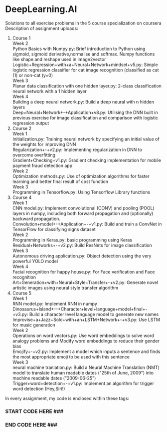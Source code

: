 # DeepLearning.AI
Solutions to all exercise problems in the 5 course specialization on coursera <br />
Description of assignment uploads:<br />
1. Course 1<br />
Week 2<br />
Python Basics with Numpy.py: Brief introduction to Python using sigmoid, sigmoid derivative,normalise and softmax. Numpy functions like shape and reshape used in image2vector <br />
Logistic+Regression+with+a+Neural+Network+mindset+v5.py: Simple logistic regression classifier for cat image recognition (classified as cat (1) or non-cat (y=0)<br />
Week 3<br />
Planar data classification with one hidden layer.py: 2-class classification neural network with a 1 hidden layer<br />
Week 4<br />
Building a deep neural network.py: Build a deep neural with n hidden layers <br />
Deep+Neural+Network+-+Application+v8.py: Utilising the DNN built in previous exercise for image classification and comparison with logistic regression output<br />
2. Course 2<br />
Week 1<br />
Initialization.py: Training neural network by specifying an initial value of the weights for improving DNN<br />
Regularization+-+v2.py: Implementing regularization in DNN to overcome overfitting<br />
Gradient+Checking+v1.py: Gradient checking implementation for mobile payment fraud detection app<br />
Week 2<br />
Optimization methods.py: Use of optimization algorithms for faster learning and better final result of cost function<br />
Week 3<br />
Programming in Tensorflow.py: Using Tensorflow Library functions<br />
3. Course 4<br />
Week 1<br />
CNN model.py: Implement convolutional (CONV) and pooling (POOL) layers in numpy, including both forward propagation and (optionally) backward propagation. <br />
Convolution+model+-+Application+-+v1.py: Build and train a ConvNet in TensorFlow for classifying signs dataset<br />
Week 2<br />
Programming in Keras.py: basic programming using Keras<br />
Residual+Networks+-+v2.py: Build ResNets for image classification<br />
Week 3<br />
Autonomous driving application.py: Object detection using the very powerful YOLO model<br />
Week 4 <br />
Facial recognition for happy house.py: For Face verification and Face recognition <br />
Art+Generation+with+Neural+Style+Transfer+-+v2.py: Generate novel artistic images using neural style transfer algorithm <br />
4. Course 5<br />
Week 1<br />
RNN model.py: Implement RNN in numpy<br />
Dinosaurus+Island+--+Character+level+language+model+final+-+v3.py: Build a character level language model to generate new names<br />
Improvise+a+Jazz+Solo+with+an+LSTM+Network+-+v3.py: Use LSTM for music generation<br />
Week 2<br />
Operations on word vectors.py: Use word embeddings to solve word analogy problems and Modify word embeddings to reduce their gender bias <br />
Emojify+-+v2.py: Implement a model which inputs a sentence and finds the most appropriate emoji to be used with this sentence<br />
Week 3<br />
neural machine tranlation.py: Build a Neural Machine Translation (NMT) model to translate human readable dates ("25th of June, 2009") into machine readable dates ("2009-06-25")<br />
Trigger+word+detection+-+v1.py: Implement an algorithm for trigger word detection (Hey,Siri!)<br />
  
In every assignment, my code is enclosed within these tags:<br />
### START CODE HERE ### <br />
### END CODE HERE ### <br />
